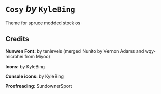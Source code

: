 # `Cosy` *by* `KyleBing`

Theme for spruce modded stock os


## Credits

**Nunwen Font:** by tenlevels (merged Nunito by Vernon Adams and wqy-microhei from Miyoo)

**Icons:** by KyleBing

**Console icons:** by KyleBing

**Proofreading:** SundownerSport
